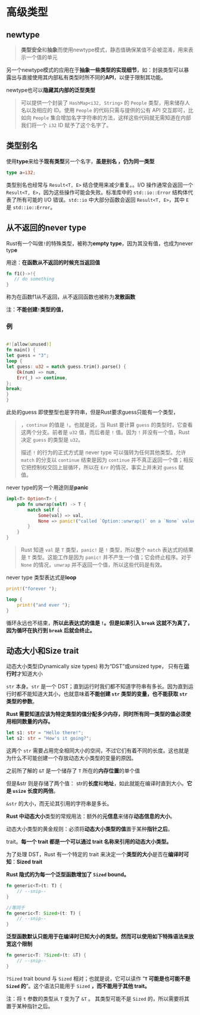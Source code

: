 

# 高级类型

## newtype

> **类型安全**和**抽象**而使用newtype模式，静态值确保某值不会被混淆，用来表示一个值的单元

另一个newtype模式的应用在于**抽象一些类型的实现细节**，如：封装类型可以暴露出与直接使用其内部私有类型时所不同的**API**，以便于限制其功能。

newtype也可以**隐藏其内部的泛型类型**

> 可以提供一个封装了 `HashMap<i32, String>` 的 `People` 类型，用来储存人名以及相应的 ID。使用 `People` 的代码只需与提供的公有 API 交互即可，比如向 `People` 集合增加名字字符串的方法，这样这些代码就无需知道在内部我们将一个 `i32` ID 赋予了这个名字了。

## 类型别名

使用**type**来给予**现有类型**另一个名字，**虽是别名 ，仍为同一类型**

```rust
type a=i32;
```

类型别名也经常与 `Result<T, E>` 结合使用来减少重复。。I/O 操作通常会返回一个 `Result<T, E>`，因为这些操作可能会失败。标准库中的 `std::io::Error` 结构体代表了所有可能的 I/O 错误。`std::io` 中大部分函数会返回 `Result<T, E>`，其中 `E` 是 `std::io::Error`。

## 从不返回的never type

Rust有一个叫做`!`的特殊类型，被称为**empty type**，因为其没有值，也成为never typ**e**

用途：**在函数从不返回的时候充当返回值**

```rust
fn f1()->!{
   // do something
}
```

称为在函数f1从不返回，从不返回函数也被称为**发散函数**

注：**不能创建`!`类型的值，**

### 例

```rust

#![allow(unused)]
fn main() {
let guess = "3";
loop {
let guess: u32 = match guess.trim().parse() {
    Ok(num) => num,
    Err(_) => continue,
};
break;
}
}
```

此处的guess 即使整型也是字符串，但是Rust要求guess只能有一个类型，

> ，`continue` 的值是 `!`。也就是说，当 Rust 要计算 `guess` 的类型时，它查看这两个分支。前者是 `u32` 值，而后者是 `!` 值。因为 `!` 并没有一个值，Rust 决定 `guess` 的类型是 `u32`。
>
> 描述 `!` 的行为的正式方式是 never type 可以强转为任何其他类型。允许 `match` 的分支以 `continue` 结束是因为 `continue` 并不真正返回一个值；相反它把控制权交回上层循环，所以在 `Err` 的情况，事实上并未对 `guess` 赋值。



never type的另一个用途则是**panic**

```rust
impl<T> Option<T> {
    pub fn unwrap(self) -> T {
        match self {
            Some(val) => val,
            None => panic!("called `Option::unwrap()` on a `None` value"),
        }
    }
}
```

> Rust 知道 `val` 是 `T` 类型，`panic!` 是 `!` 类型，所以整个 `match` 表达式的结果是 `T` 类型。这能工作是因为 `panic!` 并不产生一个值；它会终止程序。对于 `None` 的情况，`unwrap` 并不返回一个值，所以这些代码是有效。

never type 类型表达式是**loop**

```rust
print!("forever ");

loop {
    print!("and ever ");
}

```

循环永远也不结束，**所以此表达式的值是 `!`。但是如果引入 `break` 这就不为真了，因为循环在执行到 `break` 后就会终止。**

## 动态大小和Size trait

动态大小类型(Dynamically size types) 称为“DST”或unsized type， 只有在**运行时**才知道大小

 `str` 本身。`str` 是一个 DST；直到运行时我们都不知道字符串有多长。因为直到运行时都不能知道大其小，也就意味着**不能创建 `str` 类型的变量，也不能获取 `str` 类型的参数**。

**Rust 需要知道应该为特定类型的值分配多少内存，同时所有同一类型的值必须使用相同数量的内存。**

```rust
let s1: str = "Hello there!";
let s2: str = "How's it going?";
```

这两个 `str` 需要占用完全相同大小的空间，不过它们有着不同的长度。这也就是为什么不可能创建一个存放动态大小类型的变量的原因。

之前所了解的 `&T` 是一个储存了 `T` 所在的**内存位置**的单个值

但是&str 则是存储了两个值： str的**长度**和**地址**，如此就能在编译时直到大小。**它是 `usize` 长度的两倍**。

`&str` 的大小，而无论其引用的字符串是多长。

 **Rust 中动态大小**类型的常规用法：额外的**元信息**来储存**动态信息的大小**。

动态大小类型的黄金规则：必须将**动态大小类型的值**置于某种**指针之后**。

trait。**每一个 trait 都是一个可以通过 trait 名称来引用的动态大小类型。**



为了处理 DST，Rust 有一个特定的 trait 来决定一个**类型的大小**是否在**编译时可知**：**Sized trait**

**Rust 隐式的为每一个泛型函数增加了 `Sized` bound。**

```rust
fn generic<T>(t: T) {
    // --snip--
}

//等同于
fn generic<T: Sized>(t: T) {
    // --snip--
}

```



**泛型函数默认只能用于在编译时已知大小的类型。然而可以使用如下特殊语法来放宽这个限制**

```rust
fn generic<T: ?Sized>(t: &T) {
    // --snip--
}

```

`?Sized` trait bound 与 `Sized` 相对；也就是说，它可以读作 “**`T` 可能是也可能不是 `Sized` 的**”。这个语法只能用于 `Sized` **，而不能用于其他 trait。**

注：将 `t` 参数的类型从 `T` 变为了 `&T` 。 其类型可能不是 `Sized` 的，所以需要将其置于某种指针之后。



